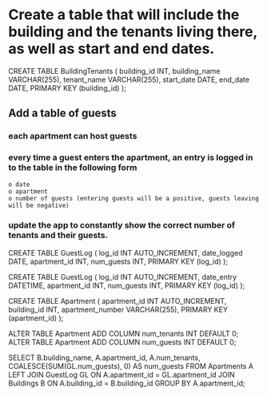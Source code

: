 # Create a table that will include the building and the tenants living there, as well as start and end dates.

CREATE TABLE BuildingTenants (
  building_id INT,
  building_name VARCHAR(255),
  tenant_name VARCHAR(255),
  start_date DATE,
  end_date DATE,
  PRIMARY KEY (building_id)
);


## Add a table of guests
### each apartment can host guests
### every time a guest enters the apartment, an entry is logged in to the table in the following form
    o date
    o apartment
    o number of guests (entering guests will be a positive, guests leaving will be negative)


### update the app to constantly show the correct number of tenants and their guests.

CREATE TABLE GuestLog (
  log_id INT AUTO_INCREMENT,
  date_logged DATE,
  apartment_id INT,
  num_guests INT,
  PRIMARY KEY (log_id)
);

CREATE TABLE GuestLog (
  log_id INT AUTO_INCREMENT,
  date_entry DATETIME,
  apartment_id INT,
  num_guests INT,
  PRIMARY KEY (log_id)
);

CREATE TABLE Apartment (
  apartment_id INT AUTO_INCREMENT,
  building_id INT,
  apartment_number VARCHAR(255),
  PRIMARY KEY (apartment_id)
);

ALTER TABLE Apartment ADD COLUMN num_tenants INT DEFAULT 0;
ALTER TABLE Apartment ADD COLUMN num_guests INT DEFAULT 0;


SELECT
  B.building_name,
  A.apartment_id,
  A.num_tenants,
  COALESCE(SUM(GL.num_guests), 0) AS num_guests
FROM
  Apartments A
LEFT JOIN
  GuestLog GL ON A.apartment_id = GL.apartment_id
JOIN
  Buildings B ON A.building_id = B.building_id
GROUP BY
  A.apartment_id;
